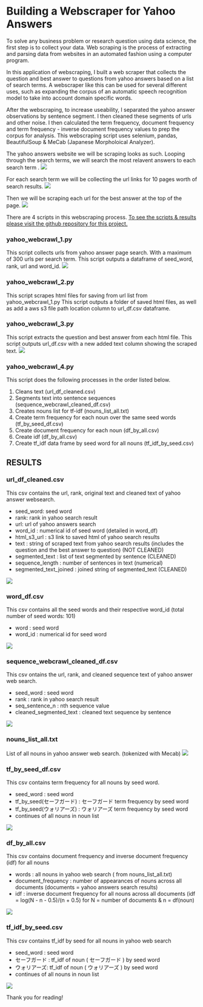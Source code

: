 # Building a Webscraper for Yahoo Answers

To solve any business problem or research question using data science, the first step is to collect your data.
Web scraping is the process of extracting and parsing data from websites in an automated fashion using a computer program.

In this application of webscraping, I built a web scraper that collects the question and best answer to questions from yahoo answers based on a list of search terms. A webscraper like this can be used for several different uses, such as expanding the corpus of an automatic speech recognition model to take into account domain specific words. 

After the webscraping, to increase useability, I separated the yahoo answer observations by sentence segment. I then cleaned these segments of urls and other noise. I then calculated the term frequency, document frequency and term frequency - inverse document frequency values to prep the corpus for analysis. This webscraping script uses selenium, pandas, BeautifulSoup & MeCab (Japanese Morpholoical Analyzer).

The yahoo answers website we will be scraping looks as such. Looping through the search terms, we will search the most relavent answers to each search term .
<img src="images/img_1.png">

For each search term we will be collecting the url links for 10 pages worth of search results.
<img src="images/img_2.png">

Then we will be scraping each url for the best answer at the top of the page. 
<img src="images/img_3.png">

There are 4 scripts in this webscraping process.
[To see the scripts & results please visit the github repository for this project.](https://github.com/haruka-takagi-datascience/yahoo_webscraper)

### yahoo_webcrawl_1.py
This script collects urls from yahoo answer page search. With a maximum of 300 urls per search term.
This script outputs a dataframe of seed_word, rank, url and word_id.
<img src="images/img_4.png">

### yahoo_webcrawl_2.py
This script scrapes html files for saving from url list from yahoo_webcrawl_1.py
This script outputs a folder of saved html files, as well as add a aws s3 file path location column to url_df.csv dataframe. 

### yahoo_webcrawl_3.py
This script extracts the question and best answer from each html file.
This script outputs url_df.csv with a new added text column showing the scraped text. 
 <img src="images/img_5.png">

### yahoo_webcrawl_4.py
This script does the following processes in the order listed below.
1. Cleans text (url_df_cleaned.csv)
2. Segments text into sentence sequences (sequence_webcrawl_cleaned_df.csv)
3. Creates nouns list for tf-idf (nouns_list_all.txt)
4. Create term frequency for each noun over the same seed words (tf_by_seed_df.csv)
5. Create document frequency for each noun (df_by_all.csv)
6. Create idf (df_by_all.csv)
7. Create tf_idf data frame by seed word for all nouns (tf_idf_by_seed.csv)

## RESULTS
### url_df_cleaned.csv
This csv contains the url, rank, original text and cleaned text of yahoo answer websearch.
- seed_word: seed word
- rank: rank in yahoo search result
- url: url of yahoo answers search
- word_id : numerical id of seed word (detailed in word_df)
- html_s3_url : s3 link to saved html of yahoo search results
- text : string of scraped text from yahoo search results (includes the question and the best answer to question) (NOT CLEANED)
- segmented_text : list of text segmented by sentence (CLEANED)
- sequence_length : number of sentences in text (numerical)
- segmented_text_joined : joined string of segmented_text (CLEANED)
<img src="images/img_6.png">
 
### word_df.csv
This csv contains all the seed words and their respective word_id (total number of seed words: 101)
- word : seed word
- word_id : numerical id for seed word 
<img src="images/img_12.png">

### sequence_webcrawl_cleaned_df.csv
This csv ontains the url, rank, and cleaned sequence text of yahoo answer web search.
- seed_word : seed word
- rank : rank in yahoo search result
- seq_sentence_n : nth sequence value
- cleaned_segmented_text : cleaned text sequence by sentence
<img src="images/img_7.png">

### nouns_list_all.txt
List of all nouns in yahoo answer web search. (tokenized with Mecab)
<img src="images/img_8.png">

### tf_by_seed_df.csv
This csv contains term frequency for all nouns by seed word.
- seed_word : seed word
- tf_by_seed(セーフガード) : セーフガード term frequency by seed word
- tf_by_seed(ウォリアーズ) : ウォリアーズ term frequency by seed word
- continues of all nouns in noun list
<img src="images/img_9.png">

### df_by_all.csv
This csv contains document frequency and inverse document frequency (idf) for all nouns
- words : all nouns in yahoo web search ( from nouns_list_all.txt)
- document_frequency : number of appearances of nouns across all documents (documents = yahoo answers search results)
- idf : inverse document frequency for all nouns across all documents (idf = log(N - n - 0.5)/(n + 0.5) for N = number of documents & n = df(noun)
<img src="images/img_10.png">

### tf_idf_by_seed.csv
This csv contains tf_idf by seed for all nouns in yahoo web search
- seed_word : seed word
- セーフガード : tf_idf of noun ( セーフガード ) by seed word
- ウォリアーズ: tf_idf of noun ( ウォリアーズ ) by seed word
- continues of all nouns in noun list
<img src="images/img_11.png">

Thank you for reading!
